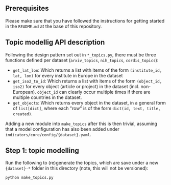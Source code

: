 Prerequisites
-------------

Please make sure that you have followed the instructions for getting started in the `README.md` at the base of this repository.

Topic modellig API description
------------------------------

Following the design pattern set out in `*_topics.py`, there must be three functions defined per dataset (`arxiv_topics`, `nih_topics`, `cordis_topics`):

- `get_lat_lon`: Which returns a list with items of the form `(institute_id, lat, lon)` for every institute in Europe in the dataset
- `get_iso2_to_id`: Which returns a list with items of the form `(object_id, iso2)` for every object (article or project) in the dataset (incl. non-European). `object_id` can clearly occur multiple times if there are multiple countries in the dataset.
- `get_objects`: Which returns every object in the dataset, in a general form of `list[dict]`, where each "row" is of the form `dict(id, text, title, created)`.

Adding a new module into `make_topics` after this is then trivial, assuming that a model configuration has also been added under `indicators/core/config/{dataset}.yaml`.

Step 1: topic modelling
-----------------------

Run the following to (re)generate the topics, which are save under a new `{dataset}-*` folder in this directory (note, this will not be versioned):

```base
python make_topics.py
```

